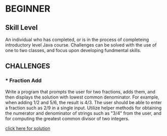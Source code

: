 # BEGINNER 

## Skill Level 

An individual who has completed, or is in the process of completeing introductory level Java course. Challenges can be solved with the use of one to two classes, and focus upon developing fundmental skills. 

## CHALLENGES

### * Fraction Add

Write a program that prompts the user for two fractions, adds them, and then displays the solution with
lowest common denominator. For example, when adding 1/2 and 5/6, the result is 4/3. The user should be able
to enter a fraction such as 2/9 in a single input. Utilize helper methods for obtaining the numerator and
denominator of strings such as "3/4" from the user, and for computing the greatest common divisor of two
integers.

[click here for solution](solutions/FractionAdder.java)
